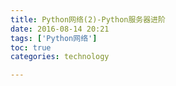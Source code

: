 ```yaml
---
title: Python网络(2)-Python服务器进阶
date: 2016-08-14 20:21
tags: ['Python网络']
toc: true
categories: technology

---
```


